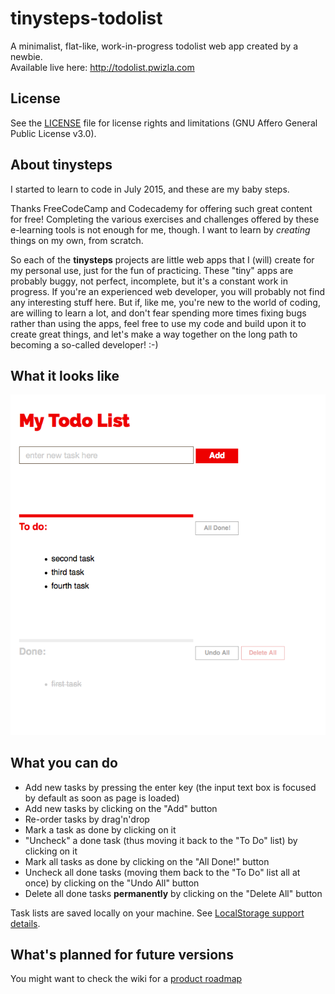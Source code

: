# tinysteps-todolist
A minimalist, flat-like, work-in-progress todolist web app created by a newbie.    
Available live here: http://todolist.pwizla.com

## License

See the [LICENSE](https://github.com/pwizla/tinysteps-todolist/blob/master/LICENSE.md)  file for license rights and limitations (GNU Affero General Public License v3.0).

## About tinysteps

I started to learn to code in July 2015, and these are my baby steps.

Thanks FreeCodeCamp and Codecademy for offering such great content for free! 
Completing the various exercises and challenges offered by these e-learning tools is not enough for me, though. I want to learn by _creating_ things on my own, from scratch.    

So each of the **tinysteps** projects are little web apps that I (will) create for my personal use, just for the fun of practicing. These "tiny" apps are probably buggy, not perfect, incomplete, but it's a constant work in progress. If you're an experienced web developer, you will probably not find any interesting stuff here. But if, like me, you're new to the world of coding, are willing to learn a lot, and don't fear spending more times fixing bugs rather than using the apps, feel free to use my code and build upon it to create great things, and let's make a way together on the long path to becoming a so-called developer! :-)

## What it looks like

![UI screenshot as of 2015, July 17th](https://github.com/pwizla/tinysteps-todolist/blob/master/resources/images/screenshots/UI-screenshot-2015_07_17-17_50.png)

## What you can do

* Add new tasks by pressing the enter key (the input text box is focused by default as soon as page is loaded)
* Add new tasks by clicking on the "Add" button 
* Re-order tasks by drag'n'drop
* Mark a task as done by clicking on it
* "Uncheck" a done task (thus moving it back to the "To Do" list) by clicking on it 
* Mark all tasks as done by clicking on the "All Done!" button
* Uncheck all done tasks (moving them back to the "To Do" list all at once) by clicking on the "Undo All" button
* Delete all done tasks **permanently** by clicking on the "Delete All" button

Task lists are saved locally on your machine. See [LocalStorage support details](https://github.com/pwizla/tinysteps-todolist/releases/tag/v0.3.0).

## What's planned for future versions

You might want to check the wiki for a [product roadmap](https://github.com/pwizla/tinysteps-todolist/wiki)
